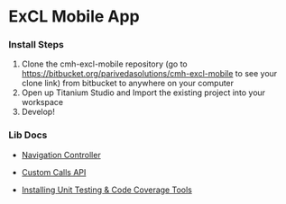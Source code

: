# ExCL Mobile App #

### Install Steps ###

1. Clone the cmh-excl-mobile repository (go to https://bitbucket.org/parivedasolutions/cmh-excl-mobile to see your clone link) from bitbucket to anywhere on your computer
2. Open up Titanium Studio and Import the existing project into your workspace
3. Develop!


### Lib Docs ###

* [Navigation Controller](https://bitbucket.org/parivedasolutions/cmh-excl-mobile/src/69a92a6fc66ac3d0390dc79c6ae1a5eabee388ff/docs/NavigationController.md?at=master)

* [Custom Calls API](https://bitbucket.org/parivedasolutions/cmh-excl-mobile/src/56e53edbd86fb66f45bfb36fac6b58a018ee669b/docs/CustomCalls.md?at=masterr)

* [Installing Unit Testing & Code Coverage Tools](https://bitbucket.org/parivedasolutions/cmh-excl-mobile/src/56e53edbd86fb66f45bfb36fac6b58a018ee669b/docs/installingUnitTestingAndCodeCoverageTools?at=master)